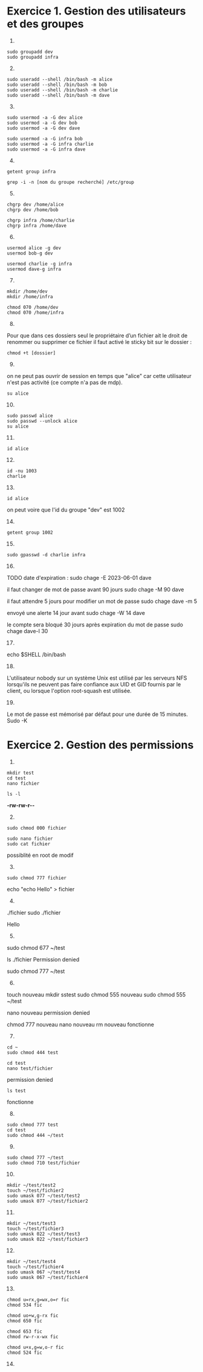 # Exercice 1. Gestion des utilisateurs et des groupes
1)
```batch
sudo groupadd dev
sudo groupadd infra
```
2)
```batch
sudo useradd --shell /bin/bash -m alice
sudo useradd --shell /bin/bash -m bob
sudo useradd --shell /bin/bash -m charlie
sudo useradd --shell /bin/bash -m dave
```

3)

```batch
sudo usermod -a -G dev alice
sudo usermod -a -G dev bob
sudo usermod -a -G dev dave 

sudo usermod -a -G infra bob
sudo usermod -a -G infra charlie
sudo usermod -a -G infra dave 
```
4)
```batch
getent group infra

grep -i -n [nom du groupe recherché] /etc/group
```
5)
```batch
chgrp dev /home/alice
chgrp dev /home/bob

chgrp infra /home/charlie
chgrp infra /home/dave
```
6)
```batch
usermod alice -g dev
usermod bob-g dev

usermod charlie -g infra
usermod dave-g infra
```
7)
```batch
mkdir /home/dev
mkdir /home/infra

chmod 070 /home/dev
chmod 070 /home/infra
```

8)
Pour que dans ces dossiers seul le propriétaire d’un fichier ait le droit de renommer ou supprimer ce fichier il faut activé le sticky bit sur le dossier :
```batch
chmod +t [dossier]
```

9)
on ne peut pas ouvrir de session en temps que "alice" car cette utilisateur n'est pas activité (ce compte n'a pas de mdp).
```batch
su alice
```

10)
```batch
sudo passwd alice
sudo passwd --unlock alice
su alice
```

11)
```batch
id alice
```
12)
```batch
id -nu 1003
charlie
```

13)
```batch
id alice
```
on peut voire que l'id du groupe "dev" est 1002

14)
```batch
getent group 1002
```
15)
```batch
sudo gpasswd -d charlie infra
```
16)
TODO
date d'expiration :
sudo chage -E 2023-06-01 dave


 il faut changer de mot de passe avant 90 jours
sudo chage -M 90 dave

il faut attendre 5 jours pour modifier un mot de passe
sudo chage dave -m 5


envoyé une alerte 14 jour avant
sudo chage -W 14 dave

le compte sera bloqué 30 jours après expiration du mot de passe
sudo chage dave-I 30

17)
echo $SHELL
/bin/bash

18)

L'utilisateur nobody sur un système Unix est utilisé par les serveurs NFS lorsqu'ils ne peuvent pas faire confiance aux UID et GID fournis par le client, ou lorsque l'option root-squash est utilisée. 


19)
Le mot de passe est mémorisé par défaut pour une durée de 15 minutes.
Sudo -K






# Exercice 2. Gestion des permissions
1)
```
mkdir test
cd test
nano fichier
```
```
ls -l
```
**-rw-rw-r--**

2)
```
sudo chmod 000 fichier
```

```
sudo nano fichier
sudo cat fichier
```
possiblité en root de modif

3)
```
sudo chmod 777 fichier
```
echo "echo Hello" > fichier

4)
./fichier
sudo ./fichier

Hello

5)
 sudo chmod 677 ~/test

ls
./fichier
Permission denied

sudo chmod 777 ~/test

6)
touch nouveau
mkdir sstest
sudo chmod 555 nouveau
sudo chmod 555 ~/test

nano nouveau
permission denied

chmod 777 nouveau
nano nouveau
rm nouveau
fonctionne

7)
```
cd ~
sudo chmod 444 test
```
```
cd test
nano test/fichier
```
permission denied
```
ls test
```
fonctionne

8)
```
sudo chmod 777 test
cd test
sudo chmod 444 ~/test
```

9)
```
sudo chmod 777 ~/test
sudo chmod 710 test/fichier
```
10)
```
mkdir ~/test/test2
touch ~/test/fichier2
sudo umask 077 ~/test/test2
sudo umask 077 ~/test/fichier2
```

11)
```
mkdir ~/test/test3
touch ~/test/fichier3
sudo umask 022 ~/test/test3
sudo umask 022 ~/test/fichier3
```

12)
```
mkdir ~/test/test4
touch ~/test/fichier4
sudo umask 067 ~/test/test4
sudo umask 067 ~/test/fichier4
```

13)
```
chmod u=rx,g=wx,o=r fic
chmod 534 fic
```
```
chmod uo+w,g-rx fic
chmod 650 fic
```
```
chmod 653 fic
chmod rw-r-x-wx fic
```
```
chmod u+x,g=w,o-r fic
chmod 524 fic
```

14)
